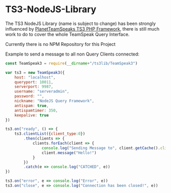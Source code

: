 # TS3-NodeJS-Library

The TS3 NodeJS Library (name is subject to change) has been strongly influenced by [PlanetTeamSpeaks TS3 PHP 
Framework](https://docs.planetteamspeak.com/ts3/php/framework/index.html), there is still much work to do to cover the whole TeamSpeak Query Interface.

Currently there is no NPM Repository for this Project


Example to send a message to all non Query Clients connected:
```javascript
const TeamSpeak3 = require(__dirname+"/ts3lib/TeamSpeak3")

var ts3 = new TeamSpeak3({
    host: "localhost",
    queryport: 10011,
    serverport: 9987,
    username: "serveradmin",
    password: "",
    nickname: "NodeJS Query Framework",
    antispam: true,
    antispamtimer: 350,
    keepalive: true
})

ts3.on("ready", () => {
    ts3.clientList({client_type:0})
        .then(clients => {
            clients.forEach(client => {
                console.log("Sending Message to", client.getCache().client_nickname)
                client.message("Hello!")
            }
        })
        .catch(e => console.log("CATCHED", e))
})

ts3.on("error", e => console.log("Error", e))
ts3.on("close", e => console.log("Connection has been closed!", e))
```